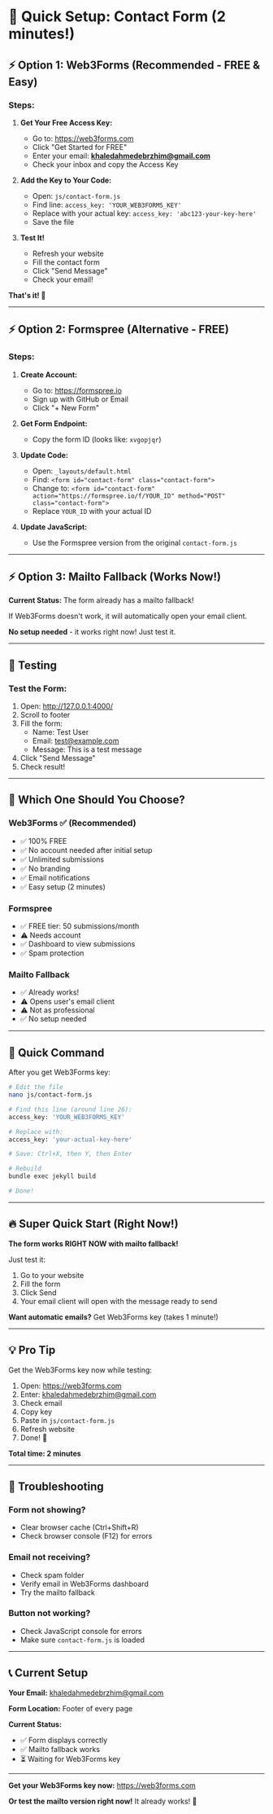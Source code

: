 # 🚀 Quick Setup: Contact Form (2 minutes!)

## ⚡ Option 1: Web3Forms (Recommended - FREE & Easy)

### Steps:
1. **Get Your Free Access Key:**
   - Go to: https://web3forms.com
   - Click "Get Started for FREE"
   - Enter your email: **khaledahmedebrzhim@gmail.com**
   - Check your inbox and copy the Access Key

2. **Add the Key to Your Code:**
   - Open: `js/contact-form.js`
   - Find line: `access_key: 'YOUR_WEB3FORMS_KEY'`
   - Replace with your actual key: `access_key: 'abc123-your-key-here'`
   - Save the file

3. **Test It!**
   - Refresh your website
   - Fill the contact form
   - Click "Send Message"
   - Check your email!

**That's it! 🎉**

---

## ⚡ Option 2: Formspree (Alternative - FREE)

### Steps:
1. **Create Account:**
   - Go to: https://formspree.io
   - Sign up with GitHub or Email
   - Click "+ New Form"

2. **Get Form Endpoint:**
   - Copy the form ID (looks like: `xvgopjqr`)

3. **Update Code:**
   - Open: `_layouts/default.html`
   - Find: `<form id="contact-form" class="contact-form">`
   - Change to: `<form id="contact-form" action="https://formspree.io/f/YOUR_ID" method="POST" class="contact-form">`
   - Replace `YOUR_ID` with your actual ID

4. **Update JavaScript:**
   - Use the Formspree version from the original `contact-form.js`

---

## ⚡ Option 3: Mailto Fallback (Works Now!)

**Current Status:** The form already has a mailto fallback!

If Web3Forms doesn't work, it will automatically open your email client.

**No setup needed** - it works right now! Just test it.

---

## 🧪 Testing

### Test the Form:
1. Open: http://127.0.0.1:4000/
2. Scroll to footer
3. Fill the form:
   - Name: Test User
   - Email: test@example.com
   - Message: This is a test message
4. Click "Send Message"
5. Check result!

---

## 🎯 Which One Should You Choose?

### Web3Forms ✅ (Recommended)
- ✅ 100% FREE
- ✅ No account needed after initial setup
- ✅ Unlimited submissions
- ✅ No branding
- ✅ Email notifications
- ✅ Easy setup (2 minutes)

### Formspree
- ✅ FREE tier: 50 submissions/month
- ⚠️ Needs account
- ✅ Dashboard to view submissions
- ✅ Spam protection

### Mailto Fallback
- ✅ Already works!
- ⚠️ Opens user's email client
- ⚠️ Not as professional
- ✅ No setup needed

---

## 📝 Quick Command

After you get Web3Forms key:

```bash
# Edit the file
nano js/contact-form.js

# Find this line (around line 26):
access_key: 'YOUR_WEB3FORMS_KEY'

# Replace with:
access_key: 'your-actual-key-here'

# Save: Ctrl+X, then Y, then Enter

# Rebuild
bundle exec jekyll build

# Done!
```

---

## 🔥 Super Quick Start (Right Now!)

**The form works RIGHT NOW with mailto fallback!**

Just test it:
1. Go to your website
2. Fill the form
3. Click Send
4. Your email client will open with the message ready to send

**Want automatic emails?** Get Web3Forms key (takes 1 minute!)

---

## 💡 Pro Tip

Get the Web3Forms key now while testing:
1. Open: https://web3forms.com
2. Enter: khaledahmedebrzhim@gmail.com
3. Check email
4. Copy key
5. Paste in `js/contact-form.js`
6. Refresh website
7. Done! 🎉

**Total time: 2 minutes**

---

## 🐛 Troubleshooting

### Form not showing?
- Clear browser cache (Ctrl+Shift+R)
- Check browser console (F12) for errors

### Email not receiving?
- Check spam folder
- Verify email in Web3Forms dashboard
- Try the mailto fallback

### Button not working?
- Check JavaScript console for errors
- Make sure `contact-form.js` is loaded

---

## 📞 Current Setup

**Your Email:** khaledahmedebrzhim@gmail.com

**Form Location:** Footer of every page

**Current Status:** 
- ✅ Form displays correctly
- ✅ Mailto fallback works
- ⏳ Waiting for Web3Forms key

---

**Get your Web3Forms key now:** https://web3forms.com

**Or test the mailto version right now!** It already works! 🚀
